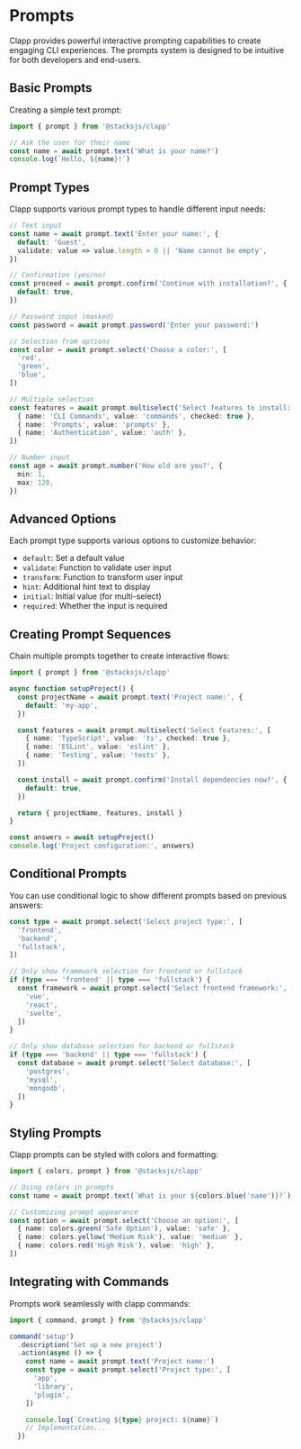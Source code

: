 # Prompts

Clapp provides powerful interactive prompting capabilities to create engaging CLI experiences. The prompts system is designed to be intuitive for both developers and end-users.

## Basic Prompts

Creating a simple text prompt:

```ts
import { prompt } from '@stacksjs/clapp'

// Ask the user for their name
const name = await prompt.text('What is your name?')
console.log(`Hello, ${name}!`)
```

## Prompt Types

Clapp supports various prompt types to handle different input needs:

```ts
// Text input
const name = await prompt.text('Enter your name:', {
  default: 'Guest',
  validate: value => value.length > 0 || 'Name cannot be empty',
})

// Confirmation (yes/no)
const proceed = await prompt.confirm('Continue with installation?', {
  default: true,
})

// Password input (masked)
const password = await prompt.password('Enter your password:')

// Selection from options
const color = await prompt.select('Choose a color:', [
  'red',
  'green',
  'blue',
])

// Multiple selection
const features = await prompt.multiselect('Select features to install:', [
  { name: 'CLI Commands', value: 'commands', checked: true },
  { name: 'Prompts', value: 'prompts' },
  { name: 'Authentication', value: 'auth' },
])

// Number input
const age = await prompt.number('How old are you?', {
  min: 1,
  max: 120,
})
```

## Advanced Options

Each prompt type supports various options to customize behavior:

- `default`: Set a default value
- `validate`: Function to validate user input
- `transform`: Function to transform user input
- `hint`: Additional hint text to display
- `initial`: Initial value (for multi-select)
- `required`: Whether the input is required

## Creating Prompt Sequences

Chain multiple prompts together to create interactive flows:

```ts
import { prompt } from '@stacksjs/clapp'

async function setupProject() {
  const projectName = await prompt.text('Project name:', {
    default: 'my-app',
  })

  const features = await prompt.multiselect('Select features:', [
    { name: 'TypeScript', value: 'ts', checked: true },
    { name: 'ESLint', value: 'eslint' },
    { name: 'Testing', value: 'tests' },
  ])

  const install = await prompt.confirm('Install dependencies now?', {
    default: true,
  })

  return { projectName, features, install }
}

const answers = await setupProject()
console.log('Project configuration:', answers)
```

## Conditional Prompts

You can use conditional logic to show different prompts based on previous answers:

```ts
const type = await prompt.select('Select project type:', [
  'frontend',
  'backend',
  'fullstack',
])

// Only show framework selection for frontend or fullstack
if (type === 'frontend' || type === 'fullstack') {
  const framework = await prompt.select('Select frontend framework:', [
    'vue',
    'react',
    'svelte',
  ])
}

// Only show database selection for backend or fullstack
if (type === 'backend' || type === 'fullstack') {
  const database = await prompt.select('Select database:', [
    'postgres',
    'mysql',
    'mongodb',
  ])
}
```

## Styling Prompts

Clapp prompts can be styled with colors and formatting:

```ts
import { colors, prompt } from '@stacksjs/clapp'

// Using colors in prompts
const name = await prompt.text(`What is your ${colors.blue('name')}?`)

// Customizing prompt appearance
const option = await prompt.select('Choose an option:', [
  { name: colors.green('Safe Option'), value: 'safe' },
  { name: colors.yellow('Medium Risk'), value: 'medium' },
  { name: colors.red('High Risk'), value: 'high' },
])
```

## Integrating with Commands

Prompts work seamlessly with clapp commands:

```ts
import { command, prompt } from '@stacksjs/clapp'

command('setup')
  .description('Set up a new project')
  .action(async () => {
    const name = await prompt.text('Project name:')
    const type = await prompt.select('Project type:', [
      'app',
      'library',
      'plugin',
    ])

    console.log(`Creating ${type} project: ${name}`)
    // Implementation...
  })
```
